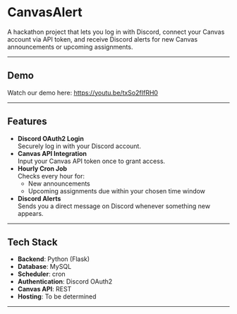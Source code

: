 # CanvasAlert

A hackathon project that lets you log in with Discord, connect your Canvas account via API token, and receive Discord alerts for new Canvas announcements or upcoming assignments.

---

## Demo

Watch our demo here:
https://youtu.be/txSo2fIfRH0


---

## Features

- **Discord OAuth2 Login**  
  Securely log in with your Discord account.
- **Canvas API Integration**  
  Input your Canvas API token once to grant access.
- **Hourly Cron Job**  
  Checks every hour for:
  - New announcements
  - Upcoming assignments due within your chosen time window
- **Discord Alerts**  
  Sends you a direct message on Discord whenever something new appears.

---

## Tech Stack

- **Backend**: Python (Flask)
- **Database**: MySQL  
- **Scheduler**: cron
- **Authentication**: Discord OAuth2  
- **Canvas API**: REST  
- **Hosting**: To be determined

---
